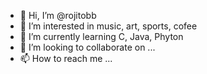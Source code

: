 - 👋 Hi, I’m @rojitobb
- 👀 I’m interested in music, art, sports, cofee
- 🌱 I’m currently learning C, Java, Phyton
- 💞️ I’m looking to collaborate on ...
- 📫 How to reach me ...

<!---
rojitobb/rojitobb is a ✨ special ✨ repository because its `README.md` (this file) appears on your GitHub profile.
You can click the Preview link to take a look at your changes.
--->
